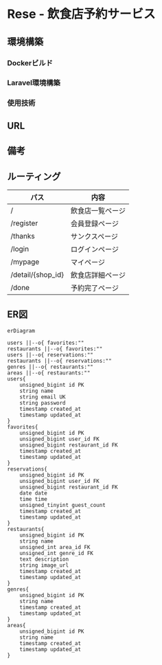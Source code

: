# Rese - 飲食店予約サービス
## 環境構築
### Dockerビルド
### Laravel環境構築
### 使用技術
## URL
## 備考

## ルーティング
|パス|内容
|-|-|
|/|飲食店一覧ページ|
|/register|会員登録ページ|
|/thanks|サンクスページ|
|/login|ログインページ|
|/mypage|マイページ|
|/detail/{shop_id}|飲食店詳細ページ|
|/done|予約完了ページ|

## ER図
```mermaid
erDiagram

users ||--o{ favorites:""
restaurants ||--o{ favorites:""
users ||--o{ reservations:""
restaurants ||--o{ reservations:""
genres ||--o{ restaurants:""
areas ||--o{ restaurants:""
users{
    unsigned_bigint id PK
    string name
    string email UK
    string password
    timestamp created_at
    timestamp updated_at
}
favorites{
    unsigned_bigint id PK
    unsigned_bigint user_id FK
    unsigned_bigint restaurant_id FK
    timestamp created_at
    timestamp updated_at
}
reservations{
    unsigned_bigint id PK
    unsigned_bigint user_id FK
    unsigned_bigint restaurant_id FK
    date date
    time time
    unsigned_tinyint guest_count
    timestamp created_at
    timestamp updated_at
}
restaurants{
    unsigned_bigint id PK
    string name
    unsigned_int area_id FK
    unsigned_int genre_id FK
    text description
    string image_url
    timestamp created_at
    timestamp updated_at
}
genres{
    unsigned_bigint id PK
    string name
    timestamp created_at
    timestamp updated_at
}
areas{
    unsigned_bigint id PK
    string name
    timestamp created_at
    timestamp updated_at
}
```